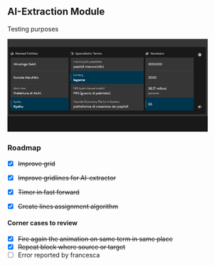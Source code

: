 ## AI-Extraction Module
Testing purposes

<img src="assets/img/readme_02.png" width="450"/>

### Roadmap

- [x] ~~Improve grid~~
- [x] ~~Improve gridlines for AI-extractor~~
- [x] ~~Timer in fast forward~~
- [x] ~~Create lines assignment algorithm~~


#### Corner cases to review
- [x]  ~~Fire again the animation on same term in same place~~
- [x]  ~~Repeat block where source or target~~
- [ ]  Error reported by francesca
